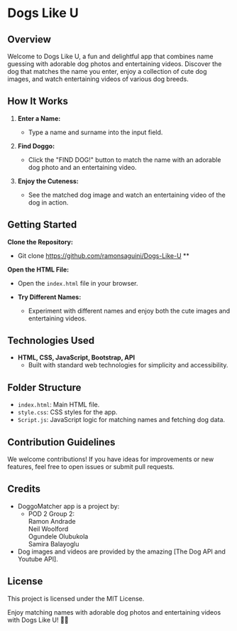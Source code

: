 # Dogs Like U

## Overview

Welcome to Dogs Like U, a fun and delightful app that combines name guessing with adorable dog photos and entertaining videos. Discover the dog that matches the name you enter, enjoy a collection of cute dog images, and watch entertaining videos of various dog breeds.

## How It Works

1. **Enter a Name:**
   - Type a name and surname into the input field.

2. **Find Doggo:**
   - Click the "FIND DOG!" button to match the name with an adorable dog photo and an entertaining video.

3. **Enjoy the Cuteness:**
   - See the matched dog image and watch an entertaining video of the dog in action.

## Getting Started

  **Clone the Repository:**
  -  Git clone https://github.com/ramonsaguini/Dogs-Like-U **
 
 **Open the HTML File:**
   - Open the `index.html` file in your browser.

- **Try Different Names:**
   - Experiment with different names and enjoy both the cute images and entertaining videos.

## Technologies Used

- **HTML, CSS, JavaScript, Bootstrap, API**
   - Built with standard web technologies for simplicity and accessibility.

## Folder Structure

- `index.html`: Main HTML file.
- `style.css`: CSS styles for the app.
- `Script.js`: JavaScript logic for matching names and fetching dog data.

## Contribution Guidelines

We welcome contributions! If you have ideas for improvements or new features, feel free to open issues or submit pull requests.

## Credits

- DoggoMatcher app is a project by: 
  * POD 2 Group 2: <br> 
  Ramon Andrade <br>
  Neil Woolford <br>
  Ogundele Olubukola <br>
  Samira Balayoglu
- Dog images and videos are provided by the amazing [The Dog API and Youtube API].

## License

This project is licensed under the MIT License.

Enjoy matching names with adorable dog photos and entertaining videos with Dogs Like U! 🐾🎥
